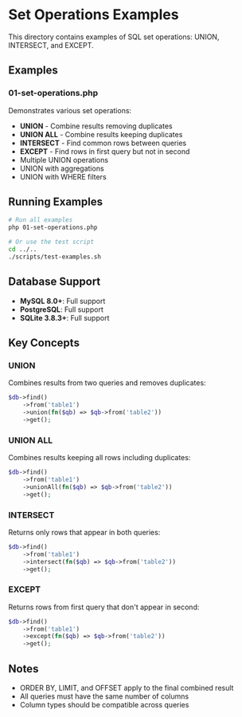 # Set Operations Examples

This directory contains examples of SQL set operations: UNION, INTERSECT, and EXCEPT.

## Examples

### 01-set-operations.php
Demonstrates various set operations:
- **UNION** - Combine results removing duplicates
- **UNION ALL** - Combine results keeping duplicates
- **INTERSECT** - Find common rows between queries
- **EXCEPT** - Find rows in first query but not in second
- Multiple UNION operations
- UNION with aggregations
- UNION with WHERE filters

## Running Examples

```bash
# Run all examples
php 01-set-operations.php

# Or use the test script
cd ../..
./scripts/test-examples.sh
```

## Database Support

- **MySQL 8.0+**: Full support
- **PostgreSQL**: Full support
- **SQLite 3.8.3+**: Full support

## Key Concepts

### UNION
Combines results from two queries and removes duplicates:
```php
$db->find()
    ->from('table1')
    ->union(fn($qb) => $qb->from('table2'))
    ->get();
```

### UNION ALL
Combines results keeping all rows including duplicates:
```php
$db->find()
    ->from('table1')
    ->unionAll(fn($qb) => $qb->from('table2'))
    ->get();
```

### INTERSECT
Returns only rows that appear in both queries:
```php
$db->find()
    ->from('table1')
    ->intersect(fn($qb) => $qb->from('table2'))
    ->get();
```

### EXCEPT
Returns rows from first query that don't appear in second:
```php
$db->find()
    ->from('table1')
    ->except(fn($qb) => $qb->from('table2'))
    ->get();
```

## Notes

- ORDER BY, LIMIT, and OFFSET apply to the final combined result
- All queries must have the same number of columns
- Column types should be compatible across queries


